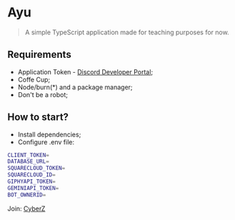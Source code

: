 # Ayu 
> A simple TypeScript application made for teaching purposes for now.

## Requirements
- Application Token - [Discord Developer Portal](https://discord.com/developers);
- Coffe Cup;
- Node/burn(*) and a package manager;
- Don't be a robot;

## How to start?
- Install dependencies;
- Configure .env file:
```sh
CLIENT_TOKEN=
DATABASE_URL=
SQUARECLOUD_TOKEN=
SQUARECLOUD_ID=
GIPHYAPI_TOKEN=
GEMINIAPI_TOKEN=
BOT_OWNERID=
```

Join: [CyberZ](https://discord.gg/y9C8PN6r7z)
